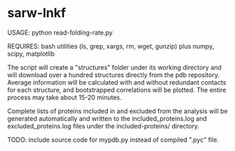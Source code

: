 # sarw-lnkf
USAGE: python read-folding-rate.py

REQUIRES: bash utilities (ls, grep, xargs, rm, wget, gunzip) plus numpy, scipy, matplotlib


The script will create a "structures" folder under its working directory and will download over a hundred structures directly from the pdb repository. Average information will be calculated with and without redundant contacts for each structure, and bootstrapped correlations will be plotted. The entire process may take about 15-20 minutes.

Complete lists of proteins included in and excluded from the analysis will be generated automatically and written to the included_proteins.log and excluded_proteins.log files under the included-proteins/ directory.



TODO: include source code for mypdb.py instead of compiled ".pyc" file.
